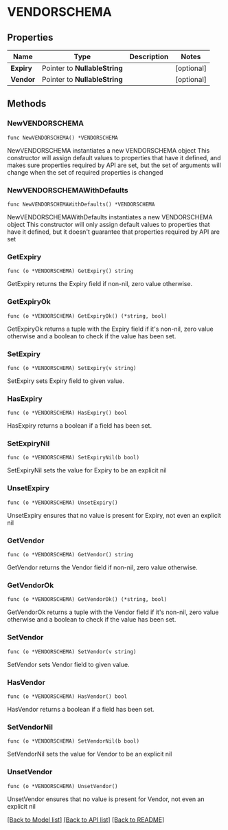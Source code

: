 # VENDORSCHEMA

## Properties

Name | Type | Description | Notes
------------ | ------------- | ------------- | -------------
**Expiry** | Pointer to **NullableString** |  | [optional] 
**Vendor** | Pointer to **NullableString** |  | [optional] 

## Methods

### NewVENDORSCHEMA

`func NewVENDORSCHEMA() *VENDORSCHEMA`

NewVENDORSCHEMA instantiates a new VENDORSCHEMA object
This constructor will assign default values to properties that have it defined,
and makes sure properties required by API are set, but the set of arguments
will change when the set of required properties is changed

### NewVENDORSCHEMAWithDefaults

`func NewVENDORSCHEMAWithDefaults() *VENDORSCHEMA`

NewVENDORSCHEMAWithDefaults instantiates a new VENDORSCHEMA object
This constructor will only assign default values to properties that have it defined,
but it doesn't guarantee that properties required by API are set

### GetExpiry

`func (o *VENDORSCHEMA) GetExpiry() string`

GetExpiry returns the Expiry field if non-nil, zero value otherwise.

### GetExpiryOk

`func (o *VENDORSCHEMA) GetExpiryOk() (*string, bool)`

GetExpiryOk returns a tuple with the Expiry field if it's non-nil, zero value otherwise
and a boolean to check if the value has been set.

### SetExpiry

`func (o *VENDORSCHEMA) SetExpiry(v string)`

SetExpiry sets Expiry field to given value.

### HasExpiry

`func (o *VENDORSCHEMA) HasExpiry() bool`

HasExpiry returns a boolean if a field has been set.

### SetExpiryNil

`func (o *VENDORSCHEMA) SetExpiryNil(b bool)`

 SetExpiryNil sets the value for Expiry to be an explicit nil

### UnsetExpiry
`func (o *VENDORSCHEMA) UnsetExpiry()`

UnsetExpiry ensures that no value is present for Expiry, not even an explicit nil
### GetVendor

`func (o *VENDORSCHEMA) GetVendor() string`

GetVendor returns the Vendor field if non-nil, zero value otherwise.

### GetVendorOk

`func (o *VENDORSCHEMA) GetVendorOk() (*string, bool)`

GetVendorOk returns a tuple with the Vendor field if it's non-nil, zero value otherwise
and a boolean to check if the value has been set.

### SetVendor

`func (o *VENDORSCHEMA) SetVendor(v string)`

SetVendor sets Vendor field to given value.

### HasVendor

`func (o *VENDORSCHEMA) HasVendor() bool`

HasVendor returns a boolean if a field has been set.

### SetVendorNil

`func (o *VENDORSCHEMA) SetVendorNil(b bool)`

 SetVendorNil sets the value for Vendor to be an explicit nil

### UnsetVendor
`func (o *VENDORSCHEMA) UnsetVendor()`

UnsetVendor ensures that no value is present for Vendor, not even an explicit nil

[[Back to Model list]](../README.md#documentation-for-models) [[Back to API list]](../README.md#documentation-for-api-endpoints) [[Back to README]](../README.md)


